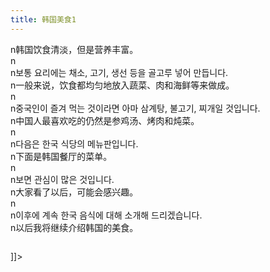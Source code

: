 ```yaml
---
title: 韩国美食1
---
```


<p>n韩国饮食清淡，但是营养丰富。<br />n<br />n보통 요리에는 채소, 고기,  생선 등을 골고루 넣어 만듭니다.<br />n一般来说，饮食都均匀地放入蔬菜、肉和海鲜等来做成。<br />n<br />n중국인이 즐겨 먹는 것이라면 아마 삼계탕, 불고기, 찌개일 것입니다.<br />n中国人最喜欢吃的仍然是参鸡汤、烤肉和炖菜。<br />n<br />n다음은 한국 식당의 메뉴판입니다.<br />n下面是韩国餐厅的菜单。<br />n<br />n보면 관심이 많은 것입니다.<br />n大家看了以后，可能会感兴趣。<br />n<br />n이후에 계속 한국 음식에 대해 소개해 드리겠습니다.<br />n以后我将继续介绍韩国的美食。</p>



<p><img src="http://www.hanfengblog.com.cn/hy/images/p5291434.jpg" alt="" /></p>



<p>]]&gt;</p>

